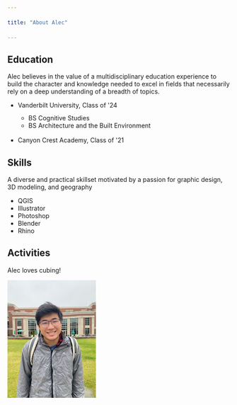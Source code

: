 ```yaml
---

title: "About Alec"

---
```

    
## Education

Alec believes in the value of a multidisciplinary education experience to build the character and knowledge needed to excel in fields that necessarily rely on a deep understanding of a breadth of topics.

* Vanderbilt University, Class of '24 <p style="font-size: 12px;">
  * BS Cognitive Studies
  * BS Architecture and the Built Environment <p style="font-size: 16px;">
* Canyon Crest Academy, Class of '21

## Skills

A diverse and practical skillset motivated by a passion for graphic design, 3D modeling, and geography 

* QGIS
* Illustrator
* Photoshop
* Blender
* Rhino

##  Activities

Alec loves cubing!

<img src="/assets/img/IMG_2597.jpg" alt="Alec Cheng" style="width:200px;"/>
